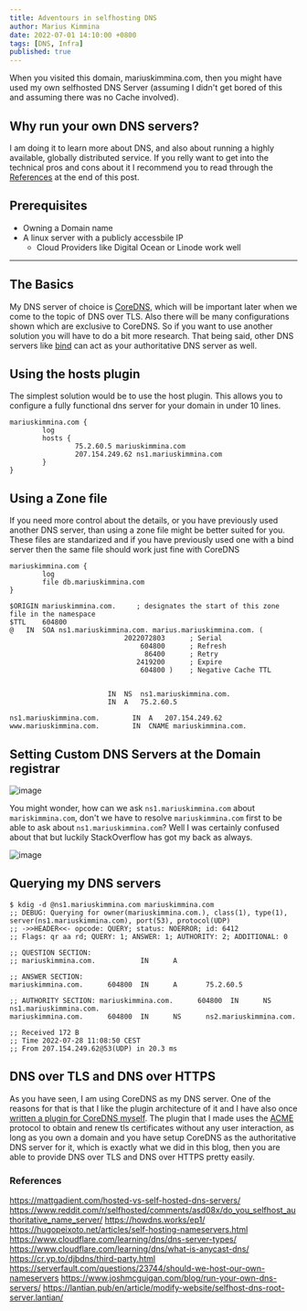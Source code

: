 ```yaml
---
title: Adventours in selfhosting DNS
author: Marius Kimmina
date: 2022-07-01 14:10:00 +0800
tags: [DNS, Infra]
published: true
---
```



When you visited this domain, mariuskimmina.com, then you might have used my own selfhosted DNS Server (assuming I didn't get bored of this and assuming there was no Cache involved).

## Why run your own DNS servers?
I am doing it to learn more about DNS, and also about running a highly available, globally distributed service. If you relly want to get into the technical
pros and cons about it I recommend you to read through the [References](#references) at the end of this post.

## Prerequisites
* Owning a Domain name
* A linux server with a publicly accessbile IP
    * Cloud Providers like Digital Ocean or Linode work well

---

## The Basics

My DNS server of choice is [CoreDNS][CoreDNS], which will be important later when we come to the topic of DNS over TLS. 
Also there will be many configurations shown which are exclusive to CoreDNS. So if you want to use another solution you will
have to do a bit more research. That being said, other DNS servers like [bind][bind] can act as your authoritative DNS server as well.

## Using the hosts plugin

The simplest solution would be to use the host plugin. 
This allows you to configure a fully functional dns server for your domain in under 10 lines.

```
mariuskimmina.com {
        log
        hosts {
                75.2.60.5 mariuskimmina.com
                207.154.249.62 ns1.mariuskimmina.com
        }
}
```

## Using a Zone file
If you need more control about the details, or you have previously used another DNS server, than using a zone file might
be better suited for you. These files are standarized and if you have previously used one with a bind server then the same 
file should work just fine with CoreDNS

```
mariuskimmina.com {
        log
        file db.mariuskimmina.com
}
```

```
$ORIGIN mariuskimmina.com.     ; designates the start of this zone file in the namespace
$TTL    604800
@   IN  SOA ns1.mariuskimmina.com. marius.mariuskimmina.com. (
                            2022072803      ; Serial
                                604800      ; Refresh
                                 86400      ; Retry
                               2419200      ; Expire
                                604800 )    ; Negative Cache TTL


                        IN  NS  ns1.mariuskimmina.com.
                        IN  A   75.2.60.5

ns1.mariuskimmina.com.        IN  A   207.154.249.62
www.mariuskimmina.com.        IN  CNAME mariuskimmina.com.
```

## Setting Custom DNS Servers at the Domain registrar
![image](/blog/Selfhosting-DNS/GoogleCustomDNS-Settings.png "Google Domain Settings")

You might wonder, how can we ask `ns1.mariuskimmina.com` about `mariskimmina.com`, don't we have to resolve `mariuskimmina.com` first
to be able to ask about `ns1.mariuskimmina.com`? Well I was certainly confused about that but luckily StackOverflow has got my back as 
always.

![image](/blog/Selfhosting-DNS/StackOverflow-GlueRecords.png "StackOverflow to the rescue")

## Querying my DNS servers

```
$ kdig -d @ns1.mariuskimmina.com mariuskimmina.com
;; DEBUG: Querying for owner(mariuskimmina.com.), class(1), type(1), server(ns1.mariuskimmina.com), port(53), protocol(UDP)
;; ->>HEADER<<- opcode: QUERY; status: NOERROR; id: 6412
;; Flags: qr aa rd; QUERY: 1; ANSWER: 1; AUTHORITY: 2; ADDITIONAL: 0

;; QUESTION SECTION:
;; mariuskimmina.com.           IN      A

;; ANSWER SECTION:
mariuskimmina.com.      604800  IN      A       75.2.60.5

;; AUTHORITY SECTION: mariuskimmina.com.      604800  IN      NS      ns1.mariuskimmina.com.
mariuskimmina.com.      604800  IN      NS      ns2.mariuskimmina.com.

;; Received 172 B
;; Time 2022-07-28 11:08:50 CEST
;; From 207.154.249.62@53(UDP) in 20.3 ms
```

## DNS over TLS and DNS over HTTPS
As you have seen, I am using CoreDNS as my DNS server. One of the reasons for that is that I like the plugin architecture of it and 
I have also once [written a plugin for CoreDNS myself][my-plugin]. The plugin that I made uses the [ACME][ACME] protocol to obtain and renew
tls certificates without any user interaction, as long as you own a domain and you have setup CoreDNS as the authoritative DNS server for it, 
which is exactly what we did in this blog, then you are able to provide DNS over TLS and DNS over HTTPS pretty easily.


### References
https://mattgadient.com/hosted-vs-self-hosted-dns-servers/
https://www.reddit.com/r/selfhosted/comments/asd08x/do_you_selfhost_authoritative_name_server/
https://howdns.works/ep1/
https://hugopeixoto.net/articles/self-hosting-nameservers.html
https://www.cloudflare.com/learning/dns/dns-server-types/
https://www.cloudflare.com/learning/dns/what-is-anycast-dns/
https://cr.yp.to/djbdns/third-party.html
https://serverfault.com/questions/23744/should-we-host-our-own-nameservers
https://www.joshmcguigan.com/blog/run-your-own-dns-servers/
https://lantian.pub/en/article/modify-website/selfhost-dns-root-server.lantian/


[my-plugin]: https://github.com/mariuskimmina/coredns-tlsplus
[ACME]: https://www.rfc-editor.org/rfc/rfc8555
[script]: https://github.com/mariuskimmina/.dotfiles/blob/main/bin/.local/bin/pmux
[cloudflare]: https://blog.cloudflare.com/cloudflare-outage-on-july-17-2020/
[CoreDNS]: https://github.com/coredns/coredns
[bind]: https://github.com/isc-projects/bind9
